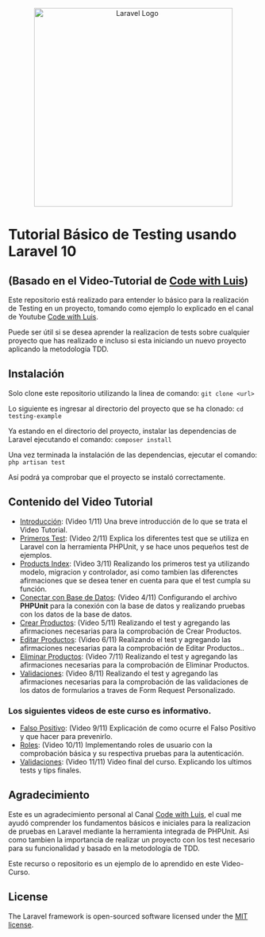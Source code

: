 <p align="center"><img src="https://raw.githubusercontent.com/laravel/art/master/logo-lockup/5%20SVG/2%20CMYK/1%20Full%20Color/laravel-logolockup-cmyk-red.svg" width="400" alt="Laravel Logo" /></p>

# Tutorial Básico de Testing usando Laravel 10

## (Basado en el Video-Tutorial de [Code with Luis](https://www.youtube.com/playlist?list=PLDYiB4l8VPZa-2tNcgPZYpPuHo-zZBxHY))

Este repositorio está realizado para entender lo básico para la realización de Testing en un proyecto, tomando como ejemplo lo explicado en el canal de Youtube [Code with Luis](https://www.youtube.com/@codewithluis). 

Puede ser útil si se desea aprender la realizacion de tests sobre cualquier proyecto que has realizado e incluso si esta iniciando un nuevo proyecto aplicando la metodología TDD.

## Instalación

Solo clone este repositorio utilizando la linea de comando: 
`git clone <url>`

Lo siguiente es ingresar al directorio del proyecto que se ha clonado:
`cd testing-example`

Ya estando en el directorio del proyecto, instalar las dependencias de Laravel ejecutando el comando: 
`composer install`

Una vez terminada la instalación de las dependencias, ejecutar el comando:
`php artisan test`

Así podrá ya comprobar que el proyecto se instaló correctamente.

## Contenido del Video Tutorial

- [Introducción](https://www.youtube.com/watch?v=G0gmuXYq1vw): (Video 1/11) Una breve introducción de lo que se trata el Video Tutorial.
- [Primeros Test](https://www.youtube.com/watch?v=pkB4WV2M-ek): (Video 2/11) Explica los diferentes test que se utiliza en Laravel con la herramienta PHPUnit, y se hace unos pequeños test de ejemplos.
- [Products Index](https://www.youtube.com/watch?v=eV2m0TmjaZw): (Video 3/11) Realizando los primeros test ya utilizando modelo, migracion y controlador, asi como tambien las diferenctes afirmaciones que se desea tener en cuenta para que el test cumpla su función.
- [Conectar con Base de Datos](https://www.youtube.com/watch?v=SYr5Wxsk0wE): (Video 4/11) Configurando el archivo **PHPUnit** para la conexión con la base de datos y realizando pruebas con los datos de la base de datos.
- [Crear Productos](https://www.youtube.com/watch?v=3VSKZkDwyGE): (Video 5/11) Realizando el test y agregando las afirmaciones necesarias para la comprobación de Crear Productos.
- [Editar Productos](https://www.youtube.com/watch?v=Kjb-l411gKQ): (Video 6/11) Realizando el test y agregando las afirmaciones necesarias para la comprobación de Editar Productos..
- [Eliminar Productos](https://www.youtube.com/watch?v=8vSs7kn865E): (Video 7/11) Realizando el test y agregando las afirmaciones necesarias para la comprobación de Eliminar Productos.
- [Validaciones](https://www.youtube.com/watch?v=7j0vqvV2vFI): (Video 8/11) Realizando el test y agregando las afirmaciones necesarias para la comprobación de las validaciones de los datos de formularios a traves de Form Request Personalizado.

### Los siguientes videos de este curso es informativo.

- [Falso Positivo](https://www.youtube.com/watch?v=Pq3UBo0EaNE): (Video 9/11) Explicación de como ocurre el Falso Positivo y que hacer para prevenirlo.
- [Roles](https://www.youtube.com/watch?v=NqIAK6xpMEM): (Video 10/11) Implementando roles de usuario con la comprobación básica y su respectiva pruebas para la autenticación.
- [Validaciones](https://www.youtube.com/watch?v=7j0vqvV2vFI): (Video 11/11) Video final del curso. Explicando los ultimos tests y tips finales.

## Agradecimiento

Este es un agradecimiento personal al Canal [Code with Luis](https://www.youtube.com/@codewithluis), el cual me ayudó comprender los fundamentos básicos e iniciales para la realizacion de pruebas en Laravel mediante la herramienta integrada de PHPUnit. Asi como tambien la importancia de realizar un proyecto con los test necesario para su funcionalidad y basado en la metodología de TDD.

Este recurso o repositorio es un ejemplo de lo aprendido en este Video-Curso.

## License

The Laravel framework is open-sourced software licensed under the [MIT license](https://opensource.org/licenses/MIT).
